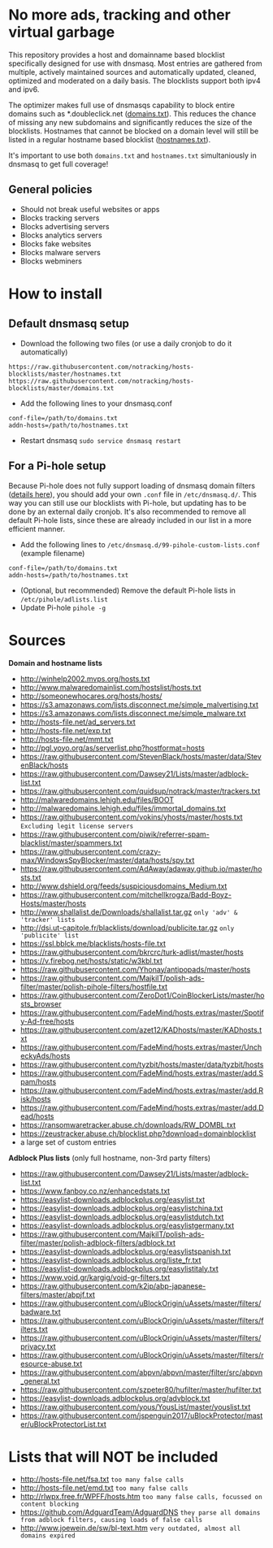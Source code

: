 # No more ads, tracking and other virtual garbage
This repository provides a host and domainname based blocklist specifically designed for use with dnsmasq.
Most entries are gathered from multiple, actively maintained sources and automatically updated, cleaned, optimized and moderated on a daily basis. The blocklists support both ipv4 and ipv6.

The optimizer makes full use of dnsmasqs capability to block entire domains such as *.doubleclick.net ([domains.txt](https://raw.github.com/notracking/hosts-blocklists/master/domains.txt)). This reduces the chance of missing any new subdomains and significantly reduces the size of the blocklists. Hostnames that cannot be blocked on a domain level will still be listed in a regular hostname based blocklist ([hostnames.txt](https://raw.github.com/notracking/hosts-blocklists/master/hostnames.txt)).

It's important to use both `domains.txt` and `hostnames.txt` simultaniously in dnsmasq to get full coverage!

## General policies
 - Should not break useful websites or apps
 - Blocks tracking servers
 - Blocks advertising servers
 - Blocks analytics servers
 - Blocks fake websites
 - Blocks malware servers
 - Blocks webminers

# How to install
## Default dnsmasq setup
 - Download the following two files (or use a daily cronjob to do it automatically)
```
https://raw.githubusercontent.com/notracking/hosts-blocklists/master/hostnames.txt
https://raw.githubusercontent.com/notracking/hosts-blocklists/master/domains.txt
```
 - Add the following lines to your dnsmasq.conf
```
conf-file=/path/to/domains.txt
addn-hosts=/path/to/hostnames.txt
```
 - Restart dnsmasq `sudo service dnsmasq restart`

## For a Pi-hole setup
Because Pi-hole does not fully support loading of dnsmasq domain filters ([details here](https://github.com/pi-hole/pi-hole/blob/1e87850952b6d886674b487f57e47fae1c20dc8a/gravity.sh#L338)), you should add your own `.conf` file in `/etc/dnsmasq.d/`. This way you can still use our blocklists with Pi-hole, but updating has to be done by an external daily cronjob. It's also recommended to remove all default Pi-hole lists, since these are already included in our list in a more efficient manner.

 - Add the following lines to `/etc/dnsmasq.d/99-pihole-custom-lists.conf` (example filename)
```
conf-file=/path/to/domains.txt
addn-hosts=/path/to/hostnames.txt
```
 - (Optional, but recommended) Remove the default Pi-hole lists in `/etc/pihole/adlists.list`
 - Update Pi-hole `pihole -g`

# Sources
**Domain and hostname lists**
 - http://winhelp2002.mvps.org/hosts.txt
 - http://www.malwaredomainlist.com/hostslist/hosts.txt
 - http://someonewhocares.org/hosts/hosts/
 - https://s3.amazonaws.com/lists.disconnect.me/simple_malvertising.txt
 - https://s3.amazonaws.com/lists.disconnect.me/simple_malware.txt
 - http://hosts-file.net/ad_servers.txt
 - http://hosts-file.net/exp.txt
 - http://hosts-file.net/mmt.txt
 - http://pgl.yoyo.org/as/serverlist.php?hostformat=hosts
 - https://raw.githubusercontent.com/StevenBlack/hosts/master/data/StevenBlack/hosts
 - https://raw.githubusercontent.com/Dawsey21/Lists/master/adblock-list.txt
 - https://raw.githubusercontent.com/quidsup/notrack/master/trackers.txt
 - http://malwaredomains.lehigh.edu/files/BOOT
 - http://malwaredomains.lehigh.edu/files/immortal_domains.txt
 - https://raw.githubusercontent.com/vokins/yhosts/master/hosts.txt `Excluding legit license servers`
 - https://raw.githubusercontent.com/piwik/referrer-spam-blacklist/master/spammers.txt
 - https://raw.githubusercontent.com/crazy-max/WindowsSpyBlocker/master/data/hosts/spy.txt
 - https://raw.githubusercontent.com/AdAway/adaway.github.io/master/hosts.txt
 - http://www.dshield.org/feeds/suspiciousdomains_Medium.txt
 - https://raw.githubusercontent.com/mitchellkrogza/Badd-Boyz-Hosts/master/hosts
 - http://www.shallalist.de/Downloads/shallalist.tar.gz `only 'adv' & 'tracker' lists`
 - http://dsi.ut-capitole.fr/blacklists/download/publicite.tar.gz `only 'publicite' list`
 - https://ssl.bblck.me/blacklists/hosts-file.txt
 - https://raw.githubusercontent.com/bkrcrc/turk-adlist/master/hosts
 - https://v.firebog.net/hosts/static/w3kbl.txt
 - https://raw.githubusercontent.com/Yhonay/antipopads/master/hosts
 - https://raw.githubusercontent.com/MajkiIT/polish-ads-filter/master/polish-pihole-filters/hostfile.txt
 - https://raw.githubusercontent.com/ZeroDot1/CoinBlockerLists/master/hosts_browser
 - https://raw.githubusercontent.com/FadeMind/hosts.extras/master/Spotify-Ad-free/hosts
 - https://raw.githubusercontent.com/azet12/KADhosts/master/KADhosts.txt
 - https://raw.githubusercontent.com/FadeMind/hosts.extras/master/UncheckyAds/hosts
 - https://raw.githubusercontent.com/tyzbit/hosts/master/data/tyzbit/hosts
 - https://raw.githubusercontent.com/FadeMind/hosts.extras/master/add.Spam/hosts
 - https://raw.githubusercontent.com/FadeMind/hosts.extras/master/add.Risk/hosts
 - https://raw.githubusercontent.com/FadeMind/hosts.extras/master/add.Dead/hosts
 - https://ransomwaretracker.abuse.ch/downloads/RW_DOMBL.txt
 - https://zeustracker.abuse.ch/blocklist.php?download=domainblocklist
 - a large set of custom entries
  
**Adblock Plus lists** (only full hostname, non-3rd party filters)
 - https://raw.githubusercontent.com/Dawsey21/Lists/master/adblock-list.txt
 - https://www.fanboy.co.nz/enhancedstats.txt
 - https://easylist-downloads.adblockplus.org/easylist.txt
 - https://easylist-downloads.adblockplus.org/easylistchina.txt
 - https://easylist-downloads.adblockplus.org/easylistdutch.txt
 - https://easylist-downloads.adblockplus.org/easylistgermany.txt
 - https://raw.githubusercontent.com/MajkiIT/polish-ads-filter/master/polish-adblock-filters/adblock.txt
 - https://easylist-downloads.adblockplus.org/easylistspanish.txt
 - https://easylist-downloads.adblockplus.org/liste_fr.txt
 - https://easylist-downloads.adblockplus.org/easylistitaly.txt
 - https://www.void.gr/kargig/void-gr-filters.txt
 - https://raw.githubusercontent.com/k2jp/abp-japanese-filters/master/abpjf.txt
 - https://raw.githubusercontent.com/uBlockOrigin/uAssets/master/filters/badware.txt
 - https://raw.githubusercontent.com/uBlockOrigin/uAssets/master/filters/filters.txt
 - https://raw.githubusercontent.com/uBlockOrigin/uAssets/master/filters/privacy.txt
 - https://raw.githubusercontent.com/uBlockOrigin/uAssets/master/filters/resource-abuse.txt
 - https://raw.githubusercontent.com/abpvn/abpvn/master/filter/src/abpvn_general.txt
 - https://raw.githubusercontent.com/szpeter80/hufilter/master/hufilter.txt
 - https://easylist-downloads.adblockplus.org/advblock.txt
 - https://raw.githubusercontent.com/yous/YousList/master/youslist.txt
 - https://raw.githubusercontent.com/jspenguin2017/uBlockProtector/master/uBlockProtectorList.txt


# Lists that will NOT be included
 - http://hosts-file.net/fsa.txt `too many false calls`
 - http://hosts-file.net/emd.txt `too many false calls`
 - http://rlwpx.free.fr/WPFF/hosts.htm `too many false calls, focussed on content blocking`
 - https://github.com/AdguardTeam/AdguardDNS `they parse all domains from adblock filters, causing loads of false calls`
 - http://www.joewein.de/sw/bl-text.htm `very outdated, almost all domains expired`
